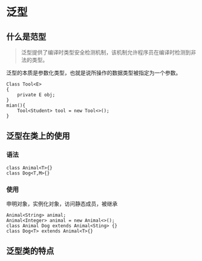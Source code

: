 # 泛型

## 什么是范型

>泛型提供了编译时类型安全检测机制，该机制允许程序员在编译时检测到非法的类型。

泛型的本质是参数化类型，也就是说所操作的数据类型被指定为一个参数。

```
Class Tool<E>
{
	private E obj;
}
mian(){
	Tool<Student> tool = new Tool<>();
}
```

## 泛型在类上的使用

### 语法

```
class Animal<T>{}
class Dog<T,M>{}
```

### 使用

申明对象，实例化对象，访问静态成员，被继承

```
Animal<String> animal;
Animal<Integer> animal = new Animal<>();
class Animal Dog extends Animal<Sting> {}
class Dog<T> extends Animal<T>{}
```

## 泛型类的特点



